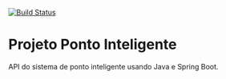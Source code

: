 [![Build Status](https://travis-ci.org/pedrohnf688/Projeto-Ponto-Inteligente.svg?branch=master)](https://travis-ci.org/pedrohnf688/Projeto-Ponto-Inteligente)
# Projeto Ponto Inteligente
API do sistema de ponto inteligente usando Java e Spring Boot.
